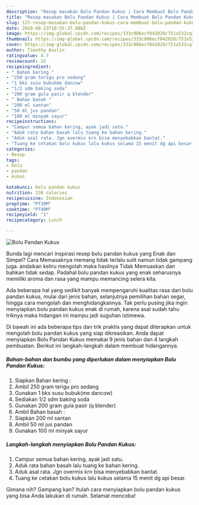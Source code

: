 ```yaml
---
description: "Resep masakan Bolu Pandan Kukus | Cara Membuat Bolu Pandan Kukus Yang Enak Dan Mudah"
title: "Resep masakan Bolu Pandan Kukus | Cara Membuat Bolu Pandan Kukus Yang Enak Dan Mudah"
slug: 127-resep-masakan-bolu-pandan-kukus-cara-membuat-bolu-pandan-kukus-yang-enak-dan-mudah
date: 2020-08-23T10:55:37.886Z
image: https://img-global.cpcdn.com/recipes/333c906ecf042020/751x532cq70/bolu-pandan-kukus-foto-resep-utama.jpg
thumbnail: https://img-global.cpcdn.com/recipes/333c906ecf042020/751x532cq70/bolu-pandan-kukus-foto-resep-utama.jpg
cover: https://img-global.cpcdn.com/recipes/333c906ecf042020/751x532cq70/bolu-pandan-kukus-foto-resep-utama.jpg
author: Timothy Austin
ratingvalue: 4.7
reviewcount: 15
recipeingredient:
- " Bahan kering "
- "250 gram terigu pro sedang"
- "1 bks susu bubukme dancow"
- "1/2 sdm baking soda"
- "200 gram gula pasir q blender"
- " Bahan basah "
- "200 ml santan"
- "50 ml jus pandan"
- "100 ml minyak sayur"
recipeinstructions:
- "Campur semua bahan kering, ayak jadi satu."
- "Aduk rata bahan basah lalu tuang ke bahan kering."
- "Aduk asal rata. Jgn overmix krn bisa menyebabkan bantat."
- "Tuang ke cetakan bolu kukus lalu kukus selama 15 menit dg api besar."
categories:
- Resep
tags:
- bolu
- pandan
- kukus

katakunci: bolu pandan kukus 
nutrition: 230 calories
recipecuisine: Indonesian
preptime: "PT39M"
cooktime: "PT40M"
recipeyield: "1"
recipecategory: Lunch

---
```



![Bolu Pandan Kukus](https://img-global.cpcdn.com/recipes/333c906ecf042020/751x532cq70/bolu-pandan-kukus-foto-resep-utama.jpg)

Bunda lagi mencari inspirasi resep bolu pandan kukus yang Enak dan Simpel? Cara Memasaknya memang tidak terlalu sulit namun tidak gampang juga. andaikan keliru mengolah maka hasilnya Tidak Memuaskan dan bahkan tidak sedap. Padahal bolu pandan kukus yang enak seharusnya memiliki aroma dan rasa yang mampu memancing selera kita.

Ada beberapa hal yang sedikit banyak mempengaruhi kualitas rasa dari bolu pandan kukus, mulai dari jenis bahan, selanjutnya pemilihan bahan segar, hingga cara mengolah dan menghidangkannya. Tak perlu pusing jika ingin menyiapkan bolu pandan kukus enak di rumah, karena asal sudah tahu triknya maka hidangan ini mampu jadi suguhan istimewa.




Di bawah ini ada beberapa tips dan trik praktis yang dapat diterapkan untuk mengolah bolu pandan kukus yang siap dikreasikan. Anda dapat menyiapkan Bolu Pandan Kukus memakai 9 jenis bahan dan 4 langkah pembuatan. Berikut ini langkah-langkah dalam membuat hidangannya.

<!--inarticleads1-->

##### Bahan-bahan dan bumbu yang diperlukan dalam menyiapkan Bolu Pandan Kukus:

1. Siapkan  Bahan kering :
1. Ambil 250 gram terigu pro sedang
1. Gunakan 1 bks susu bubuk(me dancow)
1. Sediakan 1/2 sdm baking soda
1. Gunakan 200 gram gula pasir (q blender)
1. Ambil  Bahan basah :
1. Siapkan 200 ml santan
1. Ambil 50 ml jus pandan
1. Gunakan 100 ml minyak sayur




<!--inarticleads2-->

##### Langkah-langkah menyiapkan Bolu Pandan Kukus:

1. Campur semua bahan kering, ayak jadi satu.
1. Aduk rata bahan basah lalu tuang ke bahan kering.
1. Aduk asal rata. Jgn overmix krn bisa menyebabkan bantat.
1. Tuang ke cetakan bolu kukus lalu kukus selama 15 menit dg api besar.




Gimana nih? Gampang kan? Itulah cara menyiapkan bolu pandan kukus yang bisa Anda lakukan di rumah. Selamat mencoba!
